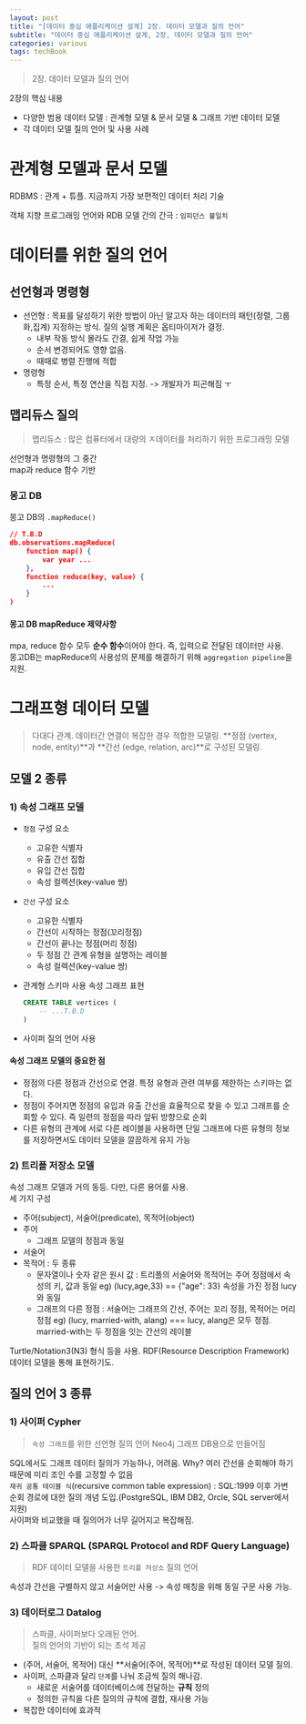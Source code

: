 ```yaml
---
layout: post
title: "[데이터 중심 애플리케이션 설계] 2장. 데이터 모델과 질의 언어"
subtitle: "데이터 중심 애플리케이션 설계, 2장, 데이터 모델과 질의 언어"
categories: various
tags: techBook
---
```

> 2장. 데이터 모델과 질의 언어

2장의 핵심 내용  
- 다양한 범용 데이터 모델 : 관계형 모델 & 문서 모델 & 그래프 기반 데이터 모델
- 각 데이터 모델 질의 언어 및 사용 사례


# 관계형 모델과 문서 모델
RDBMS : 관계 + 튜플. 지금까지 가장 보편적인 데이터 처리 기술  

객체 지향 프로그래밍 언어와 RDB 모델 간의 간극 : `임피던스 불일치`


# 데이터를 위한 질의 언어
## 선언형과 명령형
- 선언형 : 목표를 달성하기 위한 방법이 아닌 알고자 하는 데이터의 패턴(정렬, 그룹화,집계) 지정하는 방식. 질의 실행 계획은 옵티마이저가 결정.
  - 내부 작동 방식 몰라도 간결, 쉽게 작업 가능
  - 순서 변경되어도 영향 없음.
  - 때때로 병렬 진행에 적합
- 명령형
  - 특정 순서, 특정 연산을 직접 지정. -> 개발자가 피곤해짐 ㅜ

## 맵리듀스 질의
> 맵리듀스 : 많은 컴퓨터에서 대량의 ㅈ데이터를 처리하기 위한 프로그래밍 모델

선언형과 명령형의 그 중간  
map과 reduce 함수 기반  

### 몽고 DB
몽고 DB의 `.mapReduce()`  
```json
// T.B.D
db.observations.mapReduce(
    function map() {
        var year ...
    },
    function reduce(key, value) {
        ...
    }
)
```

#### 몽고 DB mapReduce 제약사항
mpa, reduce 함수 모두 **순수 함수**이어야 한다. 즉, 입력으로 전달된 데이터만 사용.  
몽고DB는 mapReduce의 사용성의 문제를 해결하기 위해 `aggregation pipeline`을 지원.  



# 그래프형 데이터 모델 
> 다대다 관계. 데이터간 연결이 복잡한 경우 적합한 모델링. **정점 (vertex, node, entity)**과 **간선 (edge, relation, arc)**로 구성된 모델링.  

## 모델 2 종류
### 1) 속성 그래프 모델 
- `정점` 구성 요소
  - 고유한 식별자
  - 유출 간선 집합
  - 유입 간선 집합
  - 속성 컬렉션(key-value 쌍)
- `간선` 구성 요소
  - 고유한 식별자
  - 간선이 시작하는 정점(꼬리정점)
  - 간선이 끝나는 정점(머리 정점)
  - 두 정점 간 관계 유형을 설명하는 레이블
  - 속성 컬렉션(key-value 쌍)

- 관계형 스키마 사용 속성 그래프 표현
    ```sql
    CREATE TABLE vertices (
        -- ...T.B.D
    )
    ```
- 사이퍼 질의 언어 사용

#### 속성 그래프 모델의 중요한 점
- 정점의 다른 정점과 간선으로 연결. 특정 유형과 관련 여부를 제한하는 스키마는 없다.
- 정점이 주어지면 정점의 유입과 유출 간선을 효율적으로 찾을 수 있고 그래프를 순회할 수 있다. 즉 일련의 정점을 따라 앞뒤 방향으로 순회
- 다른 유형의 관계에 서로 다른 레이블을 사용하면 단일 그래프에 다른 유형의 정보를 저장하면서도 데이터 모델을 깔끔하게 유지 가능


### 2) 트리플 저장소 모델
속성 그래프 모델과 거의 동등. 다만, 다른 용어를 사용.  
세 가지 구성
- 주어(subject), 서술어(predicate), 목적어(object)
- 주어
  - 그래프 모델의 정점과 동일
- 서술어
- 목적어 : 두 종류
  - 문자열이나 숫자 같은 원시 값 : 트리플의 서술어와 목적어는 주어 정점에서 속성의 키, 값과 동일 eg) (lucy,age,33) == {"age": 33} 속성을 가진 정점 lucy와 동일
  - 그래프의 다른 정점 : 서술어는 그래프의 간선, 주어는 꼬리 정점, 목적어는 머리 정점 eg) (lucy, married-with, alang) === lucy, alang은 모두 정점. married-with는 두 정점을 잇는 간선의 레이블

Turtle/Notation3(N3) 형식 등을 사용. RDF(Resource Description Framework) 데이터 모델을 통해 표현하기도.

## 질의 언어 3 종류
### 1) 사이퍼 Cypher
> `속성 그래프`를 위한 선언형 질의 언어
> Neo4j 그래프 DB용으로 만들어짐


SQL에서도 그래프 데이터 질의가 가능하나, 어려움. Why? 여러 간선을 순회해야 하기 때문에 미리 조인 수를 고정할 수 없음  
`재귀 공통 테이블 식`(recursive common table expression) : SQL:1999 이후 가변 순회 경로에 대한 질의 개념 도입.(PostgreSQL, IBM DB2, Orcle, SQL server에서 지원)  
사이퍼와 비교했을 때 질의어가 너무 길어지고 복잡해짐.

### 2) 스파클 SPARQL (SPARQL Protocol and RDF Query Language)
> RDF 데이터 모델을 사용한 `트리플 저상소` 질의 언어

속성과 간선을 구별하지 않고 서술어만 사용 -> 속성 매칭을 위해 동일 구문 사용 가능.  


### 3) 데이터로그 Datalog
> 스파클, 사이퍼보다 오래된 언어.  
> 질의 언어의 기반이 되는 초석 제공

- (주어, 서술어, 목적어) 대신 **서술어(주어, 목적어)**로 작성된 데이터 모델 질의.
- 사이퍼, 스파클과 달리 `단계`를 나눠 조금씩 질의 해나감.
  - 새로운 서술어를 데이터베이스에 전달하는 **규칙** 정의
  - 정의한 규칙을 다른 질의의 규칙에 결합, 재사용 가능
- 복잡한 데이터에 효과적